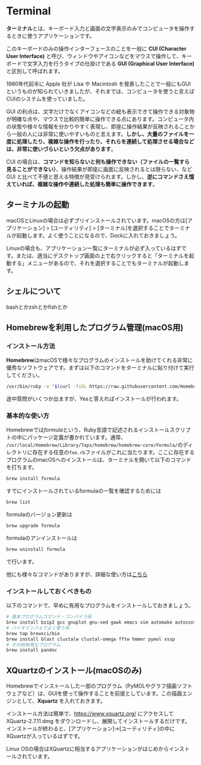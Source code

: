 # Terminal
**ターミナル**とは、キーボード入力と画面の文字表示のみでコンピュータを操作するときに使うアプリケーションです。

このキーボードのみの操作インターフェースのことを一般に **CUI (Character User Interface)** と呼び、ウィンドウやアイコンなどをマウスで操作して、キーボードで文字入力を行うタイプの仕掛けである **GUI (Graphical User Interface)** と区別して呼ばれます。

1980年代前半に Apple 社が Lisa や Macintosh を発表したことで一般にもGUIというものが知られていきましたが、それまでは、コンピュータを使うと言えばCUIのシステムを使っていました。

GUI の利点は、文字だけでなくアイコンなどの絵も表示できて操作できる対象物が明確な点や、マウスで比較的簡単に操作できる点にあります。コンピュータ内の状態や様々な情報を分かりやすく表現し、即座に操作結果が反映されることから一般の人には非常に使いやすいものと言えます。**しかし、大量のファイルを一度に処理したり、複雑な操作を行ったり、それらを連続して処理させる場合などは、非常に使いづらいという欠点があります**。

CUI の場合は、**コマンドを知らないと何も操作できない（ファイルの一覧すら見ることができない）**、操作結果が即座に画面に反映されるとは限らない、など GUI と比べて不便と思える特徴が見受けられます。しかし、**逆にコマンドさえ憶えていれば、複雑な操作や連続した処理も簡単に操作できます**。

## ターミナルの起動
macOSとLinuxの場合は必ずプリインストールされています。macOSの方は[アプリケーション] > [ユーティリティ] > [ターミナル]を選択することでターミナルが起動します。よく使うことになるので、Dockに入れておきましょう。

Linuxの場合も、アプリケーション一覧にターミナルが必ず入っているはずです。または、適当にデスクトップ画面の上で右クリックすると「ターミナルを起動する」メニューがあるので、それを選択することでもターミナルが起動します。

## シェルについて

bashとかzshとかfishとか

## Homebrewを利用したプログラム管理(macOS用)
### インストール方法
**Homebrew**はmacOSで様々なプログラムのインストールを助けてくれる非常に優秀なソフトウェアです。まずは以下のコマンドをターミナルに貼り付けて実行してください。
```bash
/usr/bin/ruby -e "$(curl -fsSL https://raw.githubusercontent.com/Homebrew/install/master/install)"
```
途中質問がいくつか出ますが、Yesと答えればインストールが行われます。

### 基本的な使い方
Homebrewでは*formula*という、Ruby言語で記述されるインストールスクリプトの中にパッケージ定義が書かれています。通常、
`/usr/local/Homebrew/Library/Taps/homebrew/homebrew-core/Formula/`のディレクトリに存在する任意の`foo.rb`ファイルがこれに当たります。ここに存在するプログラムのmacOSへのインストールは、ターミナルを開いて以下のコマンドを打ちます。

```bash
brew install formula
```

すでにインストールされているformulaの一覧を確認するためには

```bash
brew list
```

formulaのバージョン更新は

```bash
brew upgrade formula
```

formulaのアンインストールは

```bash
brew uninstall formula
```
で行います。

他にも様々なコマンドがありますが、詳細な使い方は[こちら](https://github.com/Homebrew/brew/blob/master/docs/Manpage.md)

### インストールしておくべきもの
以下のコマンドで、早めに有用なプログラムをインストールしておきましょう。

```bash
# 基本プログラムコマンド・コンパイラ系
brew install bzip2 gcc gnuplot gnu-sed gawk emacs vim automake autoconf cmake ninja open-mpi parallel python@2 python bash tcsh zsh fish tmux wget
# バイオインフォでよく使う系
brew tap brewsci/bio
brew install blast clustalw clustal-omega fftw hmmer pymol xssp
# その他有用なプログラム
brew install pandoc
```

## XQuartzのインストール(macOSのみ)
Homebrewでインストールした一部のプログラム（PyMOLやグラフ描画ソフトウェアなど）は、GUIを使って操作することを前提としています。この描画エンジンとして、**Xquartz** を入れておきます。

インストール方法は簡単で、https://www.xquartz.org/ にアクセスして XQuartz-2.7.11.dmg をダウンロードし、展開してインストールするだけです。インストールが終わると、[アプリケーション]→[ユーティリティ]の中にXQuartzが入っているはずです。

Linux OSの場合はXQuartzに相当するアプリケーションがはじめからインストールされています。

